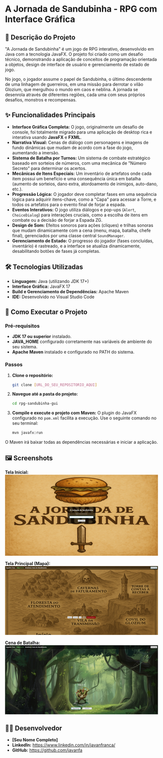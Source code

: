 # A Jornada de Sandubinha - RPG com Interface Gráfica

## 📖 Descrição do Projeto
"A Jornada de Sandubinha" é um jogo de RPG interativo, desenvolvido em Java com a tecnologia JavaFX. O projeto foi criado como um desafio técnico, demonstrando a aplicação de conceitos de programação orientada a objetos, design de interface de usuário e gerenciamento de estado de jogo.

No jogo, o jogador assume o papel de Sandubinha, o último descendente de uma linhagem de guerreiros, em uma missão para derrotar o vilão Glozium, que mergulhou o mundo em caos e neblina. A jornada se desenrola através de diferentes regiões, cada uma com seus próprios desafios, monstros e recompensas.

## ✨ Funcionalidades Principais

* **Interface Gráfica Completa:** O jogo, originalmente um desafio de console, foi totalmente migrado para uma aplicação de desktop rica e interativa usando **JavaFX** e **FXML**.
* **Narrativa Visual:** Cenas de diálogo com personagens e imagens de fundo dinâmicas que mudam de acordo com a fase do jogo, aumentando a imersão.
* **Sistema de Batalha por Turnos:** Um sistema de combate estratégico baseado em sorteios de números, com uma mecânica de "Número Secreto" para determinar os acertos.
* **Mecânicas de Itens Especiais:** Um inventário de artefatos onde cada item possui um benefício e uma consequência única em batalha (aumento de sorteios, dano extra, atordoamento de inimigos, auto-dano, etc.).
* **Progressão Lógica:** O jogador deve completar fases em uma sequência lógica para adquirir itens-chave, como a "Capa" para acessar a Torre, e todos os artefatos para o evento final de forjar a espada.
* **Eventos Interativos:** O jogo utiliza diálogos e pop-ups (`Alert`, `ChoiceDialog`) para interações cruciais, como a escolha de itens em combate ou a decisão de forjar a Espada ZG.
* **Design de Som:** Efeitos sonoros para ações (cliques) e trilhas sonoras que mudam dinamicamente com a cena (menu, mapa, batalha, chefe final), gerenciados por uma classe central `SoundManager`.
* **Gerenciamento de Estado:** O progresso do jogador (fases concluídas, inventário) é rastreado, e a interface se atualiza dinamicamente, desabilitando botões de fases já completas.

## 🛠️ Tecnologias Utilizadas
* **Linguagem:** Java (utilizando JDK 17+)
* **Interface Gráfica:** JavaFX 17
* **Build e Gerenciamento de Dependências:** Apache Maven
* **IDE:** Desenvolvido no Visual Studio Code

## 🚀 Como Executar o Projeto

### Pré-requisitos
* **JDK 17 ou superior** instalado.
* **JAVA_HOME** configurado corretamente nas variáveis de ambiente do seu sistema.
* **Apache Maven** instalado e configurado no PATH do sistema.

### Passos
1.  **Clone o repositório:**
    ```bash
    git clone [URL_DO_SEU_REPOSITORIO_AQUI]
    ```
2.  **Navegue até a pasta do projeto:**
    ```bash
    cd rpg-sandubinha-gui
    ```
3.  **Compile e execute o projeto com Maven:**
    O plugin do JavaFX configurado no `pom.xml` facilita a execução. Use o seguinte comando no seu terminal:
    ```bash
    mvn javafx:run
    ```
O Maven irá baixar todas as dependências necessárias e iniciar a aplicação.

## 🖼️ Screenshots

**Tela Inicial:**
![Tela de Início do Jogo](./docs/images/tela_inicial.png)

**Tela Principal (Mapa):**
![Tela do Mapa do Jogo](./docs/images/tela_mapa.png)

**Cena de Batalha:**
![Cena de Batalha contra um Monstro](./docs/images/tela_batalha.png)

## 👨‍💻 Desenvolvedor
* **[Seu Nome Completo]**
* **LinkedIn:** https://www.linkedin.com/in/javanfranca/
* **GitHub:** https://github.com/javanfa